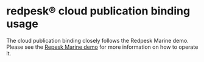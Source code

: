 # redpesk® cloud publication binding usage

The cloud publication binding closely follows the Redpesk Marine demo. Please see
the [Repesk Marine demo](../../redpesk-marine/demo-n2k/demo-n2k.html) for more
information on how to operate it.
